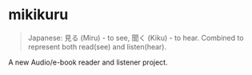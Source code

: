 # mikikuru

> Japanese: 見る (Miru) - to see,  聞く (Kiku) - to hear. Combined to represent both read(see) and listen(hear).

A new Audio/e-book reader and listener project.

